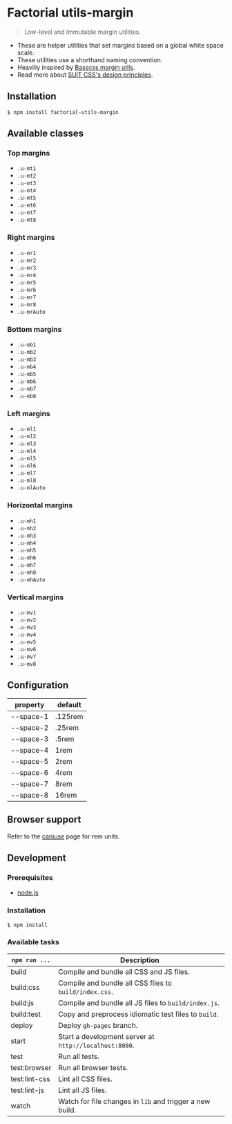 # Factorial utils-margin

> Low-level and immutable margin utilities. 

* These are helper utilities that set margins based on a global white space scale. 
* These utilities use a shorthand naming convention.
* Heaviliy inspired by [Basscss margin utils](http://www.basscss.com/#basscss-margin). 
* Read more about [SUIT CSS's design principles](https://github.com/suitcss/suit/).

## Installation 

    $ npm install factorial-utils-margin

## Available classes

### Top margins

* `.u-mt1`
* `.u-mt2`
* `.u-mt3`
* `.u-mt4`
* `.u-mt5`
* `.u-mt6`
* `.u-mt7`
* `.u-mt8`

### Right margins

* `.u-mr1`
* `.u-mr2`
* `.u-mr3`
* `.u-mr4`
* `.u-mr5`
* `.u-mr6`
* `.u-mr7`
* `.u-mr8`
* `.u-mrAuto`

### Bottom margins

* `.u-mb1`
* `.u-mb2`
* `.u-mb3`
* `.u-mb4`
* `.u-mb5`
* `.u-mb6`
* `.u-mb7`
* `.u-mb8`

### Left margins

* `.u-ml1`
* `.u-ml2`
* `.u-ml3`
* `.u-ml4`
* `.u-ml5`
* `.u-ml6`
* `.u-ml7`
* `.u-ml8`
* `.u-mlAuto`

### Horizontal margins

* `.u-mh1`
* `.u-mh2`
* `.u-mh3`
* `.u-mh4`
* `.u-mh5`
* `.u-mh6`
* `.u-mh7`
* `.u-mh8`
* `.u-mhAuto`

### Vertical margins

* `.u-mv1`
* `.u-mv2`
* `.u-mv3`
* `.u-mv4`
* `.u-mv5`
* `.u-mv6`
* `.u-mv7`
* `.u-mv8`

## Configuration

property | default
---|---
--space-1 | .125rem
--space-2 | .25rem
--space-3 | .5rem
--space-4 | 1rem
--space-5 | 2rem
--space-6 | 4rem
--space-7 | 8rem
--space-8 | 16rem

## Browser support

Refer to the [caniuse](http://caniuse.com/#feat=rem) page for rem units.

## Development

### Prerequisites

* [node.js](https://nodejs.org/en/)

### Installation

    $ npm install

### Available tasks
 
`npm run ...` | Description
---|---
build | Compile and bundle all CSS and JS files.
build:css | Compile and bundle all CSS files to `build/index.css`.
build:js | Compile and bundle all JS files to `build/index.js`.
build:test | Copy and preprocess idiomatic test files to `build`.
deploy | Deploy `gh-pages` branch.
start | Start a development server at `http://localhost:8080`.
test | Run all tests. 
test:browser | Run all browser tests.
test:lint-css | Lint all CSS files.
test:lint-js | Lint all JS files.
watch | Watch for file changes in `lib` and trigger a new build.
